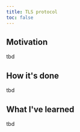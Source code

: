 ```yaml
---
title: TLS protocol
toc: false
---
```


## Motivation
tbd

## How it's done
tbd

## What I've learned
tbd
